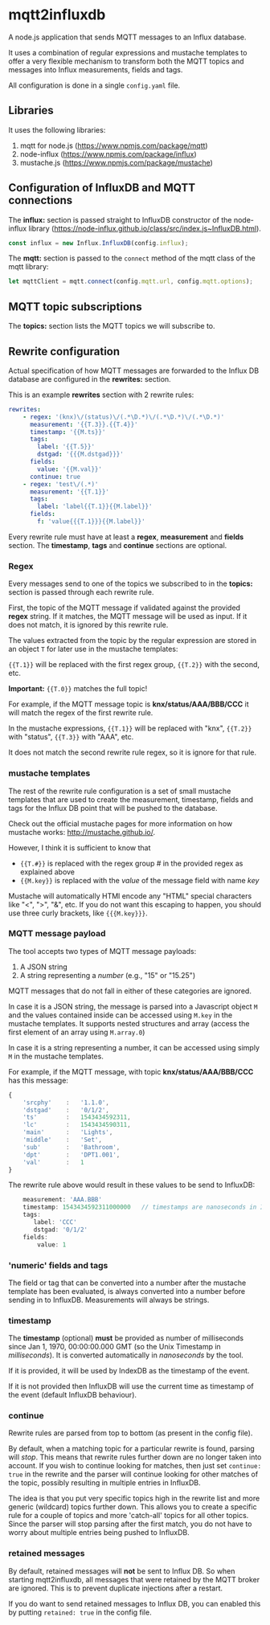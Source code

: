 # mqtt2influxdb

A node.js application that sends MQTT messages to an Influx database.

It uses a combination of regular expressions and mustache templates to offer a very flexible mechanism to transform both the MQTT topics and messages into Influx measurements, fields and tags.

All configuration is done in a single `config.yaml` file.

## Libraries

It uses the following libraries:

1. mqtt for node.js (https://www.npmjs.com/package/mqtt)
2. node-influx (https://www.npmjs.com/package/influx)
3. mustache.js (https://www.npmjs.com/package/mustache)

## Configuration of InfluxDB and MQTT connections

The **influx:** section is passed straight to InfluxDB constructor of the node-influx library (https://node-influx.github.io/class/src/index.js~InfluxDB.html).

```javascript
const influx = new Influx.InfluxDB(config.influx);
```

The **mqtt:** section is passed to the `connect` method of the mqtt class of the mqtt library:

```javascript
let mqttClient = mqtt.connect(config.mqtt.url, config.mqtt.options);
```


## MQTT topic subscriptions

The **topics:** section lists the MQTT topics we will subscribe to.

## Rewrite configuration

Actual specification of how MQTT messages are forwarded to the Influx DB database are configured in the **rewrites:** section.

This is an example **rewrites** section with 2 rewrite rules:

```yaml
rewrites:
    - regex: '(knx)\/(status)\/(.*\D.*)\/(.*\D.*)\/(.*\D.*)'
      measurement: '{{T.3}}.{{T.4}}'
      timestamp: '{{M.ts}}'
      tags:
        label: '{{T.5}}'
        dstgad: '{{{M.dstgad}}}'
      fields:
        value: '{{M.val}}'
      continue: true
    - regex: 'test\/(.*)'
      measurement: '{{T.1}}'
      tags:
        label: 'label{{T.1}}{{M.label}}'
      fields:
        f: 'value{{{T.1}}}{{M.label}}'
```

Every rewrite rule must have at least a **regex**, **measurement** and **fields** section. The **timestamp**, **tags** and **continue** sections are optional.

### Regex

Every messages send to one of the topics we subscribed to in the **topics:** section is passed through each rewrite rule.

First, the topic of the MQTT message if validated against the provided **regex** string. If it matches, the MQTT message will be used as input. If it does not match, it is ignored by this rewrite rule.

The values extracted from the topic by the regular expression are stored in an object `T` for later use in the mustache templates:

`{{T.1}}` will be replaced with the first regex group, `{{T.2}}` with the second, etc.

**Important:** `{{T.0}}` matches the full topic!

For example, if the MQTT message topic is **knx/status/AAA/BBB/CCC** it will match the regex of the first rewrite rule.

In the mustache expressions, `{{T.1}}` will be replaced with "knx", `{{T.2}}` with "status", `{{T.3}}` with "AAA", etc.

It does not match the second rewrite rule regex, so it is ignore for that rule.

### mustache templates

The rest of the rewrite rule configuration is a set of small mustache templates that are used to create the measurement, timestamp, fields and tags for the Influx DB point that will be pushed to the database.

Check out the official mustache pages for more information on how mustache works: http://mustache.github.io/.

However, I think it is sufficient to know that

- `{{T.#}}` is replaced with the regex group # in the provided regex as explained above
- `{{M.key}}` is replaced with the *value* of the message field with name *key*

Mustache will automatically HTMl encode any "HTML" special characters like "<", ">", "&", etc.
If you do not want this escaping to happen, you should use three curly brackets, like `{{{M.key}}}`.

### MQTT message payload

The tool accepts two types of MQTT message payloads:

1. A JSON string
2. A string representing a *number* (e.g., "15" or "15.25")

MQTT messages that do not fall in either of these categories are ignored.

In case it is a JSON string, the message is parsed into a Javascript object `M` and the values contained inside can be accessed using `M.key` in the mustache templates. It supports nested structures and array (access the first element of an array using `M.array.0`)

In case it is a string representing a number, it can be accessed using simply `M` in the mustache templates.

For example, if the MQTT message, with topic **knx/status/AAA/BBB/CCC** has this message:
```javascript
{
    'srcphy'    :   '1.1.0',
    'dstgad'    :   '0/1/2',
    'ts'        :   1543434592311,
    'lc'        :   1543434590311,
    'main'      :   'Lights',
    'middle'    :   'Set',
    'sub'       :   'Bathroom',
    'dpt'       :   'DPT1.001',
    'val'       :   1
}
```
The rewrite rule above would result in these values to be send to InfluxDB:
```javascript
    measurement: 'AAA.BBB'
    timestamp: 1543434592311000000   // timestamps are nanoseconds in InfluxDB
    tags:
       label: 'CCC'
       dstgad: '0/1/2'
    fields:
        value: 1
```

### 'numeric' fields and tags

The field or tag that can be converted into a number after the mustache template has been evaluated, is always converted into a number before sending in to InfluxDB. Measurements will always be strings.

### timestamp

The **timestamp** (optional) **must** be provided as number of milliseconds since Jan 1, 1970, 00:00:00.000 GMT (so the Unix Timestamp in *milliseconds*). It is converted automatically in *nanoseconds* by the tool.

If it is provided, it will be used by IndexDB as the timestamp of the event.

If it is not provided then InfluxDB will use the current time as timestamp of the event (default InfluxDB behaviour).

### continue

Rewrite rules are parsed from top to bottom (as present in the config file).

By default, when a matching topic for a particular rewrite is found, parsing will *stop*. This means that rewrite rules further down are no longer taken into account. If you wish to continue looking for matches, then just set `continue: true` in the rewrite and the parser will continue looking for other matches of the topic, possibly resulting in multiple entries in InfluxDB.

The idea is that you put very specific topics high in the rewrite list and more generic (wildcard) topics further down. This allows you to create a specific rule for a couple of topics and more 'catch-all' topics for all other topics. Since the parser will stop parsing after the first match, you do not have to worry about multiple entries being pushed to InfluxDB.
### retained messages

By default, retained messages will **not** be sent to Influx DB. So when starting mqtt2influxdb, all messages that were retained by the MQTT broker are ignored. This is to prevent duplicate injections after a restart.

If you do want to send retained messages to Influx DB, you can enabled this by putting `retained: true` in the config file.
